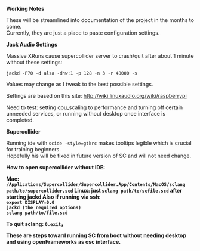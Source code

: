 <b>Working Notes</b>

These will be streamlined into documentation of the project in the months to come.  
Currently, they are just a place to paste configuration settings.

<b>Jack Audio Settings</b>

Massive XRuns cause supercollider server to crash/quit after about 1 minute without these settings:

`jackd -P70 -d alsa -dhw:1 -p 128 -n 3 -r 48000 -s`

Values may change as I tweak to the best possible settings.

Settings are based on this site: http://wiki.linuxaudio.org/wiki/raspberrypi

Need to test: setting cpu_scaling to performance and turning off certain unneeded services, or running without desktop once interface is completed.


<b>Supercollider</b>

Running ide with `scide -style=gtkrc` makes tooltips legible which is crucial for training beginners.  
Hopefully his will be fixed in future version of SC and will not need change.


<b>How to open supercollider without IDE:

Mac: `/Applications/Supercollider/Supercollider.App/Contents/MacOS/sclang path/to/supercollider.scd`
Linux: just `sclang path/to/scfile.scd` after starting jackd
Also if running via ssh:<br>
`export DISPLAY=0.0`<br>
`jackd (the required options)`<br>
`sclang path/to/file.scd`

To quit sclang: `0.exit;`

These are steps toward running SC from boot without needing desktop and using openFrameworks as osc interface.

